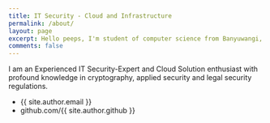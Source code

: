 ```yaml
---
title: IT Security - Cloud and Infrastructure
permalink: /about/
layout: page
excerpt: Hello peeps, I'm student of computer science from Banyuwangi, living in Jogjakarta. This blog for documentation about my programming journey, running on jekyll, hosting on netlify and using my own simple theme. My work is based on proven and recognized methodologies. I approach projects by building and seeing the “big picture”, then going down layers and ask myself what could, can and will go wrong on each layer. Here is an insightshard of my most valuable project experiences, which shall give an impression of my individual contribution
comments: false
---
```


I am an Experienced IT Security-Expert and Cloud Solution enthusiast with profound knowledge in cryptography, applied security and legal security regulations.

- {{ site.author.email }}
- github.com/{{ site.author.github }}
